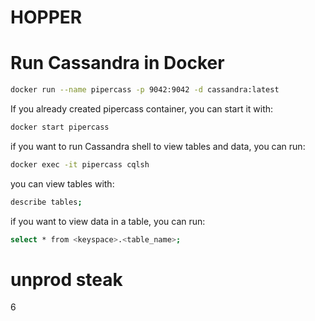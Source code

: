 # HOPPER

# Run Cassandra in Docker

```bash
docker run --name pipercass -p 9042:9042 -d cassandra:latest
```
If you already created pipercass container, you can start it with:
```bash
docker start pipercass
```
if you want to run Cassandra shell to view tables and data, you can run:
```bash
docker exec -it pipercass cqlsh
```
you can view tables with:
```bash
describe tables;
```
if you want to view data in a table, you can run:
```bash
select * from <keyspace>.<table_name>;
```

# unprod steak
6
